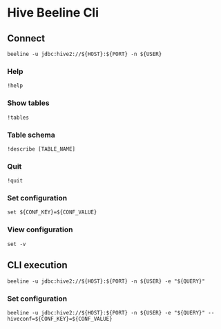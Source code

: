# Hive Beeline Cli

## Connect
```
beeline -u jdbc:hive2://${HOST}:${PORT} -n ${USER}
```

### Help
```
!help
```

### Show tables
```
!tables
```

### Table schema
```
!describe [TABLE_NAME]
```

### Quit
```
!quit
```

### Set configuration
```
set ${CONF_KEY}=${CONF_VALUE}
```

### View configuration
```
set -v
```

## CLI execution
```
beeline -u jdbc:hive2://${HOST}:${PORT} -n ${USER} -e "${QUERY}"
```

### Set configuration
```
beeline -u jdbc:hive2://${HOST}:${PORT} -n ${USER} -e "${QUERY}" --hiveconf=${CONF_KEY}=${CONF_VALUE}
```
